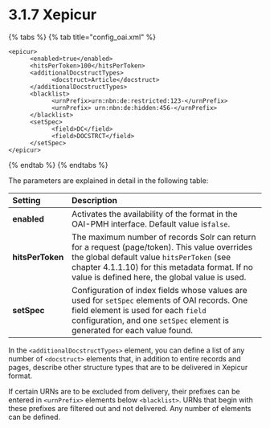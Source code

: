 # 3.1.7 Xepicur

{% tabs %}
{% tab title="config\_oai.xml" %}
```markup
<epicur>
      <enabled>true</enabled>
      <hitsPerToken>100</hitsPerToken>
      <additionalDocstructTypes>
            <docstruct>Article</docstruct>
      </additionalDocstructTypes>
      <blacklist>
            <urnPrefix>urn:nbn:de:restricted:123-</urnPrefix>
            <urnPrefix> urn:nbn:de:hidden:456-</urnPrefix>
      </blacklist>
      <setSpec>
            <field>DC</field>
            <field>DOCSTRCT</field>
      </setSpec>
</epicur>
```
{% endtab %}
{% endtabs %}

The parameters are explained in detail in the following table:

| **Setting**  | Description |
| :--- | :--- |
| **enabled** | Activates the availability of the format in the OAI-PMH interface. Default value is`false`. |
| **hitsPerToken**  | The maximum number of records Solr can return for a request \(page/token\). This value overrides the global default value `hitsPerToken` \(see chapter 4.1.1.10\) for this metadata format. If no value is defined here, the global value is used. |
| **setSpec**  | Configuration of index fields whose values are used for `setSpec` elements of OAI records. One field element is used for each `field` configuration, and one `setSpec` element is generated for each value found. |

In the `<additionalDocstructTypes>` element, you can define a list of any number of `<docstruct>` elements that, in addition to entire records and pages, describe other structure types that are to be delivered in Xepicur format. 

If certain URNs are to be excluded from delivery, their prefixes can be entered in `<urnPrefix>` elements below `<blacklist>`. URNs that begin with these prefixes are filtered out and not delivered. Any number of  elements can be defined.

